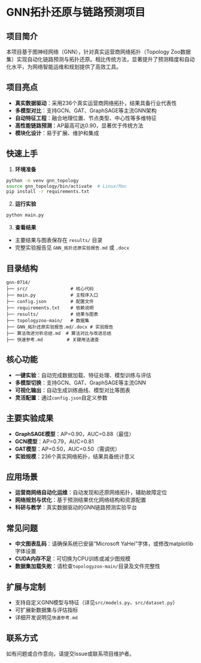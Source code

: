 # GNN拓扑还原与链路预测项目

## 项目简介

本项目基于图神经网络（GNN），针对真实运营商网络拓扑（Topology Zoo数据集）实现自动化链路预测与拓扑还原。相比传统方法，显著提升了预测精度和自动化水平，为网络智能运维和规划提供了高效工具。

## 项目亮点
- **真实数据驱动**：采用236个真实运营商网络拓扑，结果具备行业代表性
- **多模型对比**：支持GCN、GAT、GraphSAGE等主流GNN架构
- **自动特征工程**：融合地理位置、节点类型、中心性等多维特征
- **高性能链路预测**：AP最高可达0.90，显著优于传统方法
- **模块化设计**：易于扩展、维护和集成

## 快速上手

1. **环境准备**
```bash
python -m venv gnn_topology
source gnn_topology/bin/activate  # Linux/Mac
pip install -r requirements.txt
```

2. **运行实验**
```bash
python main.py
```

3. **查看结果**
- 主要结果与图表保存在 `results/` 目录
- 完整实验报告见 `GNN_拓扑还原实验报告.md` 或 `.docx`

## 目录结构
```
gnn-0714/
├── src/                # 核心代码
├── main.py             # 主程序入口
├── config.json         # 配置文件
├── requirements.txt    # 依赖说明
├── results/            # 结果与图表
├── topologyzoo-main/   # 数据集
├── GNN_拓扑还原实验报告.md/.docx # 实验报告
├── 算法改进分析总结.md  # 算法对比与改进总结
├── 快速参考.md         # 关键用法速查
```

## 核心功能
- **一键实验**：自动完成数据加载、特征处理、模型训练与评估
- **多模型切换**：支持GCN、GAT、GraphSAGE等主流GNN
- **可视化输出**：自动生成训练曲线、模型对比等图表
- **灵活配置**：通过`config.json`自定义参数

## 主要实验成果
- **GraphSAGE模型**：AP=0.90，AUC=0.88（最佳）
- **GCN模型**：AP=0.79，AUC=0.81
- **GAT模型**：AP=0.50，AUC=0.50（需调优）
- **实验规模**：236个真实网络拓扑，结果具备统计意义

## 应用场景
- **运营商网络自动化运维**：自动发现和还原网络拓扑，辅助故障定位
- **网络规划与优化**：基于预测结果优化网络结构和资源配置
- **科研与教学**：真实数据驱动的GNN链路预测实验平台

## 常见问题
- **中文图表乱码**：请确保系统已安装“Microsoft YaHei”字体，或修改matplotlib字体设置
- **CUDA内存不足**：可切换为CPU训练或减少图规模
- **数据集加载失败**：请检查`topologyzoo-main/`目录及文件完整性

## 扩展与定制
- 支持自定义GNN模型与特征（详见`src/models.py`、`src/dataset.py`）
- 可扩展新数据集与评估指标
- 详细开发说明见`快速参考.md`

## 联系方式
如有问题或合作意向，请提交Issue或联系项目维护者。 